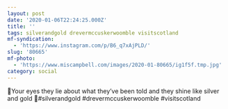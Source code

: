 ```yaml
---
layout: post
date: '2020-01-06T22:24:25.000Z'
title: ''
tags: silverandgold drevermccuskerwoomble visitscotland
mf-syndication:
  - 'https://www.instagram.com/p/B6_q7xAjPLD/'
slug: '80665'
mf-photo:
  - 'https://www.miscampbell.com/images/2020-01-80665/ig1f5f.tmp.jpg'
category: social
---
```

🎵Your eyes they lie about what they’ve been told and they shine like silver and gold 🎵#silverandgold #drevermccuskerwoomble #visitscotland
